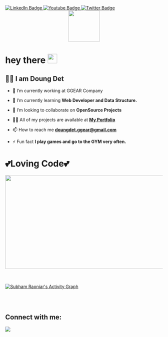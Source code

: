 <div id="badges">
  <a href="https://www.linkedin.com/in/doung-det-011155238/">
    <img src="https://img.shields.io/badge/LinkedIn-blue?style=for-the-badge&logo=linkedin&logoColor=white" alt="LinkedIn Badge"/>
  </a>
  <a href="https://www.youtube.com/channel/UCkOf2j6-H68aX_aMByzXCzg">
    <img src="https://img.shields.io/badge/YouTube-red?style=for-the-badge&logo=youtube&logoColor=white" alt="Youtube Badge"/>
  </a>
  <a href="https://twitter.com/det_doung">
    <img src="https://img.shields.io/badge/Twitter-blue?style=for-the-badge&logo=twitter&logoColor=white" alt="Twitter Badge"/>
  </a>
</div>
<div id="header" align="center">
  <img src="https://media.giphy.com/media/M9gbBd9nbDrOTu1Mqx/giphy.gif" width="100"/>
</div>
<h1>
  hey there
  <img src="https://media.giphy.com/media/hvRJCLFzcasrR4ia7z/giphy.gif" width="30px"/>
</h1>


## 🙋‍♂️ I am Doung Det

- 🔭 I’m currently working at GGEAR Company

- 🌱 I’m currently learning **Web Developer and Data Structure.**

- 👯 I’m looking to collaborate on **OpenSource Projects**

- 👨‍💻 All of my projects are available at **[My Portfolio](https://github.com/EzraDet)**

- 📫 How to reach me **doungdet.ggear@gmail.com**

- ⚡ Fun fact **I play games and go to the GYM very often.**
# 💕Loving Code💕



<div align="center">
  <img src="https://media.giphy.com/media/dWesBcTLavkZuG35MI/giphy.gif" width="600" height="300"/>
</div>


<br/>
<br/>

<a href="https://github.com/SubhamRaoniar28/github-readme-activity-graph"><img alt="Subham Raoniar's Activity Graph" src="https://activity-graph.herokuapp.com/graph?username=SubhamRaoniar28&bg_color=0D1117&color=5BCDEC&line=5BCDEC&point=FFFFFF&hide_border=true" /></a>

<br/>
<br/>

## Connect with me:
<p align="left">

<a href = "https://www.youtube.com/channel/UCkOf2j6-H68aX_aMByzXCzg"><img src="https://img.icons8.com/color/48/000000/youtube-play.png"/></a>

</p>
